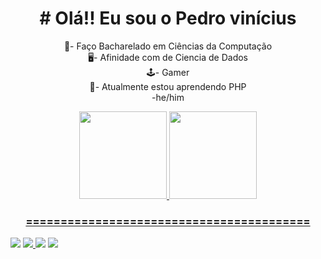   
<div style="text-align:center">

 <h1># Olá!! Eu sou o Pedro vinícius</h1>


  📜- Faço Bacharelado em Ciências da Computação</br>
  🖥️- Afinidade com de Ciencia de Dados</br>
  🕹️- Gamer</br>
  🔭- Atualmente estou aprendendo PHP</br> 
   -he/him</br>

  <div style="text-align:center">
  <a href="https://github.com/pedrosantos-21">
  <img height="140em" src="https://github-readme-stats.vercel.app/api?username=pedrosantos-21&show_icons=true&theme=dark&include_all_commits=true&count_private=true"/>
  <img height="140em" src="https://github-readme-stats.vercel.app/api/top-langs/?username=pedrosantos-21&layout=compact&langs_count=7&theme=dark"/>
  </div>

</div>

  <h3 style="text-align:center">=========================================</h3>

 <div>
      <a href="https://instagram.com/pedro_vinicius.o" target="_blank"><img src="https://img.shields.io/badge/-Instagram-%23E4405F?style=for-the-badge&logo=instagram&logoColor=white" target="_blank"></a> 
 <a href = "mailto:pedrovinipv58@gmail.com"><img src="https://img.shields.io/badge/-Gmail-%23333?style=for-the-badge&logo=gmail&logoColor=white" target="_blank">
 </a>      
<a href="https://www.linkedin.com/in/rafaella-ballerini-45875016a" target="_blank"><img src="https://img.shields.io/badge/-LinkedIn-%230077B5?style=for-the-badge&logo=linkedin&logoColor=white" target="_blank"></a>
    <a href="https://api.whatsapp.com/send?phone=5582981405085" target="_blank"><img src="https://img.shields.io/badge/WhatsApp-25D366?style=for-the-badge&logo=whatsapp&logoColor=white"
 ></a>
  </div> 





